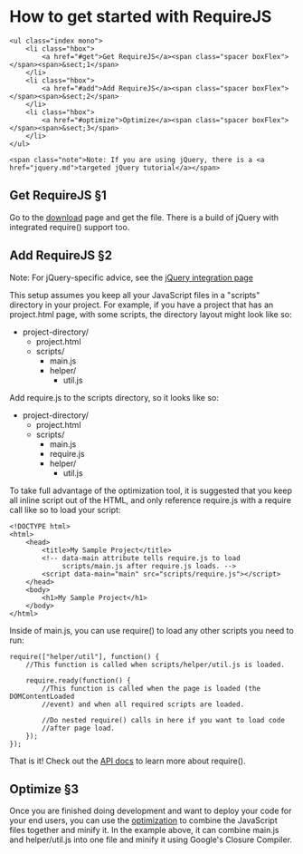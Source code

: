 <div id="directory" class="section">
    <h1>How to get started with RequireJS</h1>
    
    <ul class="index mono">
        <li class="hbox">
            <a href="#get">Get RequireJS</a><span class="spacer boxFlex"></span><span>&sect;1</span>
        </li>
        <li class="hbox">
            <a href="#add">Add RequireJS</a><span class="spacer boxFlex"></span><span>&sect;2</span>
        </li>
        <li class="hbox">
            <a href="#optimize">Optimize</a><span class="spacer boxFlex"></span><span>&sect;3</span>
        </li>
    </ul>
    
    <span class="note">Note: If you are using jQuery, there is a <a href="jquery.md">targeted jQuery tutorial</a></span>
</div>

<div class="section">
<h2>
    <a name="get">Get RequireJS</a>
    <span class="sectionMark">&sect;1</span>    
</h2>

<p>Go to the <a href="download.md">download</a> page and get the file. There is a build of jQuery with integrated require() support too.</p>
</div>

<div class="section">
<h2>
    <a name="add">Add RequireJS</a>
    <span class="sectionMark">&sect;2</span>
</h2>

<span class="note">Note: For jQuery-specific advice, see the <a href="jquery.html">jQuery integration page</a></span>

<p>This setup assumes you keep all your JavaScript files in a "scripts" directory in your project. For example, if you have a project that has an project.html page, with some scripts, the directory layout might look like so:</p>

<ul>
    <li>project-directory/
    <ul>
        <li>project.html</li>
        <li>scripts/
        <ul>
            <li>main.js</li>
            <li>helper/
            <ul>
                <li>util.js</li>
            </ul></li>
        </ul></li>
    </ul></li>
</ul>

<p>Add require.js to the scripts directory, so it looks like so:</p>

<ul>
    <li>project-directory/
    <ul>
        <li>project.html</li>
        <li>scripts/
        <ul>
            <li>main.js</li>
            <li>require.js</li>
            <li>helper/
            <ul>
                <li>util.js</li>
            </ul></li>
        </ul></li>
    </ul></li>
</ul>

<p>To take full advantage of the optimization tool, it is suggested that you keep all inline script out of the HTML, and only reference require.js with a require call like so to load your script:</p>

<pre><code>&lt;!DOCTYPE html&gt;
&lt;html&gt;
    &lt;head&gt;
        &lt;title&gt;My Sample Project&lt;/title&gt;
        &lt;!-- data-main attribute tells require.js to load
             scripts/main.js after require.js loads. --&gt;
        &lt;script data-main="main" src="scripts/require.js"&gt;&lt;/script&gt;
    &lt;/head&gt;
    &lt;body&gt;
        &lt;h1&gt;My Sample Project&lt;/h1&gt;
    &lt;/body&gt;
&lt;/html&gt;
</code></pre>

<p>Inside of main.js, you can use require() to load any other scripts you need to run:</p>

<pre><code>require(["helper/util"], function() {
    //This function is called when scripts/helper/util.js is loaded.

    require.ready(function() {
        //This function is called when the page is loaded (the DOMContentLoaded
        //event) and when all required scripts are loaded.

        //Do nested require() calls in here if you want to load code
        //after page load.
    });
});
</code></pre>

<p>That is it! Check out the <a href="api.html">API docs</a> to learn more about require().</p>
</div>

<div class="section">
<h2>
    <a name="optimize">Optimize</a>
    <span class="sectionMark">&sect;3</span>
</h2>

<p>Once you are finished doing development and want to deploy your code for your end users, you can use the <a href="optimization.md">optimization</a>  to combine the JavaScript files together and minify it. In the example above, it can combine main.js and helper/util.js into one file and minify it using Google's Closure Compiler.</p>
</div>
